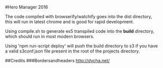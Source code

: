 
#Hero Manager 2016

The code compiled with browserify/watchify goes into the dist directory, this
will run in latest chrome and is good for rapid development.

Using compile.sh to generate es5 transpiled code into the **build** directory,
which should run in most modern browsers.

Using 'npm run-script deploy' will push the build directory to s3  if you have
a valid s3conf.json file present in the root of the projects directory.

##Credits
###Bordersandheaders
http://dycha.net/
